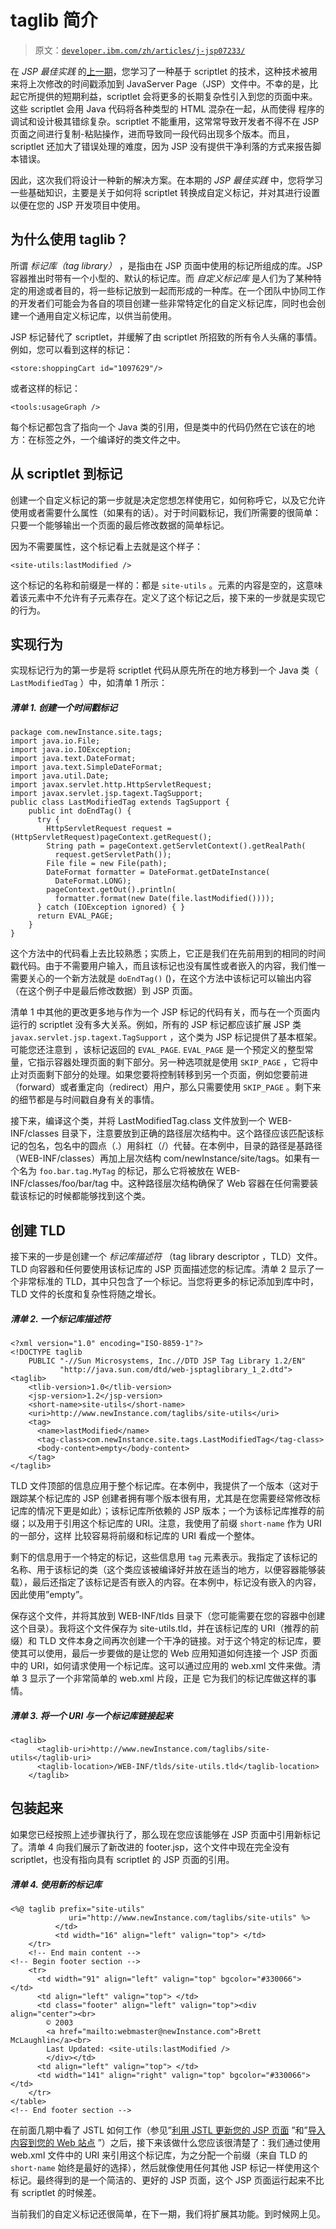 # taglib 简介

> 原文：[`developer.ibm.com/zh/articles/j-jsp07233/`](https://developer.ibm.com/zh/articles/j-jsp07233/)

在 *JSP 最佳实践* 的[上一期](https://www.ibm.com/developerworks/cn/java/j-jsp07013/)，您学习了一种基于 scriptlet 的技术，这种技术被用来将上次修改的时间戳添加到 JavaServer Page（JSP）文件中。不幸的是，比起它所提供的短期利益，scriptlet 会将更多的长期复杂性引入到您的页面中来。这些 scriptlet 会用 Java 代码将各种类型的 HTML 混杂在一起，从而使得 程序的调试和设计极其错综复杂。scriptlet 不能重用，这常常导致开发者不得不在 JSP 页面之间进行复制-粘贴操作，进而导致同一段代码出现多个版本。而且，scriptlet 还加大了错误处理的难度，因为 JSP 没有提供干净利落的方式来报告脚本错误。

因此，这次我们将设计一种新的解决方案。在本期的 *JSP 最佳实践* 中，您将学习一些基础知识，主要是关于如何将 scriptlet 转换成自定义标记，并对其进行设置以便在您的 JSP 开发项目中使用。

## 为什么使用 taglib？

所谓 *标记库（tag library）* ，是指由在 JSP 页面中使用的标记所组成的库。JSP 容器推出时带有一个小型的、默认的标记库。而 *自定义标记库* 是人们为了某种特定的用途或者目的，将一些标记放到一起而形成的一种库。在一个团队中协同工作的开发者们可能会为各自的项目创建一些非常特定化的自定义标记库，同时也会创建一个通用自定义标记库，以供当前使用。

JSP 标记替代了 scriptlet，并缓解了由 scriptlet 所招致的所有令人头痛的事情。例如，您可以看到这样的标记：

```
<store:shoppingCart id="1097629"/> 
```

或者这样的标记：

```
<tools:usageGraph /> 
```

每个标记都包含了指向一个 Java 类的引用，但是类中的代码仍然在它该在的地方：在标签之外，一个编译好的类文件之中。

## 从 scriptlet 到标记

创建一个自定义标记的第一步就是决定您想怎样使用它，如何称呼它，以及它允许使用或者需要什么属性（如果有的话）。对于时间戳标记，我们所需要的很简单：只要一个能够输出一个页面的最后修改数据的简单标记。

因为不需要属性，这个标记看上去就是这个样子：

```
<site-utils:lastModified /> 
```

这个标记的名称和前缀是一样的：都是 `site-utils` 。元素的内容是空的，这意味着该元素中不允许有子元素存在。定义了这个标记之后，接下来的一步就是实现它的行为。

## 实现行为

实现标记行为的第一步是将 scriptlet 代码从原先所在的地方移到一个 Java 类（ `LastModifiedTag` ）中，如清单 1 所示：

##### 清单 1\. 创建一个时间戳标记

```
package com.newInstance.site.tags;
import java.io.File;
import java.io.IOException;
import java.text.DateFormat;
import java.text.SimpleDateFormat;
import java.util.Date;
import javax.servlet.http.HttpServletRequest;
import javax.servlet.jsp.tagext.TagSupport;
public class LastModifiedTag extends TagSupport {
    public int doEndTag() {
      try {
        HttpServletRequest request =
(HttpServletRequest)pageContext.getRequest();
        String path = pageContext.getServletContext().getRealPath(
          request.getServletPath());
        File file = new File(path);
        DateFormat formatter = DateFormat.getDateInstance(
          DateFormat.LONG);
        pageContext.getOut().println(
          formatter.format(new Date(file.lastModified())));
      } catch (IOException ignored) { }
      return EVAL_PAGE;
    }
} 
```

这个方法中的代码看上去比较熟悉；实质上，它正是我们在先前用到的相同的时间戳代码。由于不需要用户输入，而且该标记也没有属性或者嵌入的内容，我们惟一需要关心的一个新方法就是 `doEndTag()` ()，在这个方法中该标记可以输出内容（在这个例子中是最后修改数据）到 JSP 页面。

清单 1 中其他的更改更多地与作为一个 JSP 标记的代码有关，而与在一个页面内运行的 scriptlet 没有多大关系。例如，所有的 JSP 标记都应该扩展 JSP 类 `javax.servlet.jsp.tagext.TagSupport` ，这个类为 JSP 标记提供了基本框架。可能您还注意到 ，该标记返回的 `EVAL_PAGE`. `EVAL_PAGE` 是一个预定义的整型常量，它指示容器处理页面的剩下部分。另一种选项就是使用 `SKIP_PAGE` ，它将中止对页面剩下部分的处理。如果您要将控制转移到另一个页面，例如您要前进（forward）或者重定向（redirect）用户，那么只需要使用 `SKIP_PAGE` 。剩下来的细节都是与时间戳自身有关的事情。

接下来，编译这个类，并将 LastModifiedTag.class 文件放到一个 WEB-INF/classes 目录下，注意要放到正确的路径层次结构中。这个路径应该匹配该标记的包名，包名中的圆点（.）用斜杠（/）代替。在本例中，目录的路径是基路径（WEB-INF/classes）再加上层次结构 com/newInstance/site/tags。如果有一个名为 `foo.bar.tag.MyTag` 的标记，那么它将被放在 WEB-INF/classes/foo/bar/tag 中。这种路径层次结构确保了 Web 容器在任何需要装载该标记的时候都能够找到这个类。

## 创建 TLD

接下来的一步是创建一个 *标记库描述符* （tag library descriptor ，TLD）文件。TLD 向容器和任何要使用该标记库的 JSP 页面描述您的标记库。清单 2 显示了一个非常标准的 TLD，其中只包含了一个标记。当您将更多的标记添加到库中时，TLD 文件的长度和复杂性将随之增长。

##### 清单 2\. 一个标记库描述符

```
<?xml version="1.0" encoding="ISO-8859-1"?>
<!DOCTYPE taglib
    PUBLIC "-//Sun Microsystems, Inc.//DTD JSP Tag Library 1.2/EN"
           "http://java.sun.com/dtd/web-jsptaglibrary_1_2.dtd">
<taglib>
    <tlib-version>1.0</tlib-version>
    <jsp-version>1.2</jsp-version>
    <short-name>site-utils</short-name>
    <uri>http://www.newInstance.com/taglibs/site-utils</uri>
    <tag>
      <name>lastModified</name>
      <tag-class>com.newInstance.site.tags.LastModifiedTag</tag-class>
      <body-content>empty</body-content>
    </tag>
</taglib> 
```

TLD 文件顶部的信息应用于整个标记库。在本例中，我提供了一个版本（这对于跟踪某个标记库的 JSP 创建者拥有哪个版本很有用，尤其是在您需要经常修改标记库的情况下更是如此）；该标记库所依赖的 JSP 版本；一个为该标记库推荐的前缀；以及用于引用这个标记库的 URI。注意，我使用了前缀 `short-name` 作为 URI 的一部分，这样 比较容易将前缀和标记库的 URI 看成一个整体。

剩下的信息用于一个特定的标记，这些信息用 `tag` 元素表示。我指定了该标记的名称、用于该标记的类（这个类应该被编译好并放在适当的地方，以便容器能够装载），最后还指定了该标记是否有嵌入的内容。在本例中，标记没有嵌入的内容，因此使用”empty”。

保存这个文件，并将其放到 WEB-INF/tlds 目录下（您可能需要在您的容器中创建这个目录）。我将这个文件保存为 site-utils.tld，并在该标记库的 URI（推荐的前缀）和 TLD 文件本身之间再次创建一个干净的链接。对于这个特定的标记库，要使其可以使用，最后一步要做的是让您的 Web 应用知道如何连接一个 JSP 页面中的 URI，如何请求使用一个标记库。这可以通过应用的 web.xml 文件来做。清单 3 显示了一个非常简单的 web.xml 片段，正是 它为我们的标记库做这样的事情。

##### 清单 3\. 将一个 URI 与一个标记库链接起来

```
<taglib>
      <taglib-uri>http://www.newInstance.com/taglibs/site-utils</taglib-uri>
      <taglib-location>/WEB-INF/tlds/site-utils.tld</taglib-location>
    </taglib> 
```

## 包装起来

如果您已经按照上述步骤执行了，那么现在您应该能够在 JSP 页面中引用新标记了。清单 4 向我们展示了新改进的 footer.jsp，这个文件中现在完全没有 scriptlet，也没有指向具有 scriptlet 的 JSP 页面的引用。

##### 清单 4\. 使用新的标记库

```
<%@ taglib prefix="site-utils"
             uri="http://www.newInstance.com/taglibs/site-utils" %>
          </td>
          <td width="16" align="left" valign="top"> </td>
    </tr>
    <!-- End main content -->
<!-- Begin footer section -->
    <tr>
      <td width="91" align="left" valign="top" bgcolor="#330066"> </td>
      <td align="left" valign="top"> </td>
      <td class="footer" align="left" valign="top"><div align="center"><br>
        © 2003
        <a href="mailto:webmaster@newInstance.com">Brett McLaughlin</a><br>
        Last Updated: <site-utils:lastModified />
        </div></td>
      <td align="left" valign="top"> </td>
      <td width="141" align="right" valign="top" bgcolor="#330066"> </td>
    </tr>
</table>
<!-- End footer section --> 
```

在前面几期中看了 JSTL 如何工作（参见”[利用 JSTL 更新您的 JSP 页面](https://www.ibm.com/developerworks/cn/java/j-jsp05273/) ”和”[导入内容到您的 Web 站点](https://www.ibm.com/developerworks/cn/java/j-jsp06173/) ”）之后，接下来该做什么您应该很清楚了：我们通过使用 web.xml 文件中的 URI 来引用这个标记库，为之分配一个前缀（来自 TLD 的 `short-name` 始终是最好的选择），然后就像使用任何其他 JSP 标记一样使用这个标记。最终得到的是一个简洁的、更好的 JSP 页面，这个 JSP 页面运行起来不比有 scriptlet 的时候差。

当前我们的自定义标记还很简单，在下一期，我们将扩展其功能。到时候网上见。